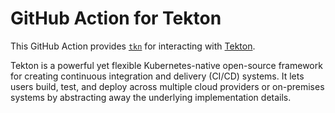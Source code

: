 # GitHub Action for Tekton

This GitHub Action provides [`tkn`](https://github.com/tektoncd/cli) for interacting with [Tekton](https://tekton.dev/). 

Tekton is a powerful yet flexible Kubernetes-native open-source framework for creating continuous integration and delivery (CI/CD) systems. It lets users build, test, and deploy across multiple cloud providers or on-premises systems by abstracting away the underlying implementation details.
